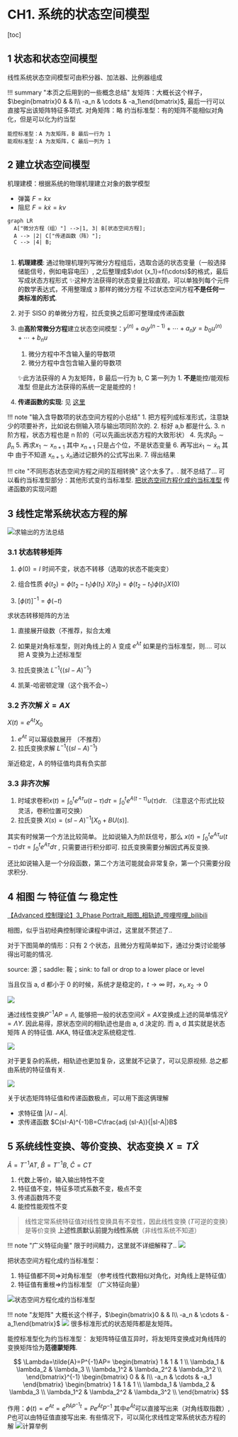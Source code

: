 # CH1. 系统的状态空间模型

[toc]

## 1 状态和状态空间模型

线性系统状态空间模型可由积分器、加法器、比例器组成

!!! summary "本页之后用到的一些概念总结"
    友矩阵：大概长这个样子，$\begin{bmatrix}0 & &  I\\ -a_n & \cdots & -a_1\end{bmatrix}$, 最后一行可以直接写出该矩阵特征多项式.
    对角矩阵：略
    约当标准型：有的矩阵不能相似对角化，但是可以化为约当型

    能控标准型：A 为友矩阵，B 最后一行为 1
    能观标准型：A 为友矩阵，C 最后一列为 1

## 2 建立状态空间模型

机理建模：根据系统的物理机理建立对象的数学模型

- 弹簧 $F=kx$
- 阻尼 $F=k\dot x=kv$

```mermaid
graph LR
  A["微分方程（组）"] -->|1, 3| B[状态空间方程];
  A --> |2| C["传递函数（阵）"];
  C --> |4| B;
  
```

1. **机理建模**: 通过物理机理列写微分方程组后，选取合适的状态变量（一般选择储能信号，例如电容电压）, 之后整理成$\dot {x_1}=f(\cdots)$的格式，最后写成状态方程形式
    ✨这种方法获得的状态变量比较直观，可以单独列每个元件的数学表达式，不用整理成 `3` 那样的微分方程
    不过状态空间方程**不是任何一类标准的形式**.

2. 对于 SISO 的单微分方程，拉氏变换之后即可整理成传递函数

3. 由**高阶常微分方程**建立状态空间模型：$y^{(n)}+a_1y^{(n-1)}+\cdots+a_ny=b_0u^{(n)}+\cdots+b_nu$
    1. 微分方程中不含输入量的导数项
    2. 微分方程中含包含输入量的导数项

    ✨此方法获得的 A 为友矩阵，B 最后一行为 b, C 第一列为 1. **不是**能控/能观标准型
    但是此方法获得的系统一定是能控的！

4. **传递函数的实现**: 见 [这里](Ch2%20%E7%BA%BF%E6%80%A7%E7%B3%BB%E7%BB%9F%E7%9A%84%E8%83%BD%E6%8E%A7%E6%80%A7%E5%92%8C%E8%83%BD%E8%A7%82%E6%80%A7.md#%E4%BC%A0%E9%80%92%E5%87%BD%E6%95%B0%E9%98%B5%E7%9A%84%E5%AE%9E%E7%8E%B0%E9%97%AE%E9%A2%98)

!!! note "输入含导数项的状态空间方程的小总结"
    1. 把方程列成标准形式，注意缺少的项要补齐，比如说右侧输入项与输出项同阶次的.
    2. 标好 a,b 都是什么.
    3. n 阶方程，状态方程也是 n 阶的（可以先画出状态方程的大致形状）
    4. 先求$\beta_0\sim\beta_n$
    5. 再求$x_1\sim x_{n+1}$ 其中 $x_{n+1}$ 只是占个位，不是状态变量
    6. 再写出$\dot x_1\sim \dot x_{n}$ 其中 由于不知道 $x_{n+1}$, $\dot x_{n}$通过记额外的公式写出来.
    7. 得出结果

!!! cite "不同形态状态空间方程之间的互相转换"
    这个太多了。. 就不总结了...
    可以看约当标准型部分：其他形式变约当标准型. [把状态空间方程化成约当标准型](#把状态空间方程化成约当标准型)
    传递函数的实现问题

## 3 线性定常系统状态方程的解

![求输出的方法总结](assets/Ch1%20%E7%B3%BB%E7%BB%9F%E7%9A%84%E7%8A%B6%E6%80%81%E7%A9%BA%E9%97%B4%E6%A8%A1%E5%9E%8B/IMG_20220314_111504.jpg '求输出的方法总结')

### 3.1 状态转移矩阵

1. $\phi(0)=I$ 时间不变，状态不转移（选取的状态不能突变）
2. 组合性质 $\phi(t_2)=\phi(t_2-t_1)\phi(t_1)$
    $X(t_2)=\phi(t_2-t_1)\phi(t_1)X(0)$

3. $[\phi(t)]^{-1}=\phi(-t)$

求状态转移矩阵的方法

1. 直接展开级数（不推荐，拟合太难
2. 如果是对角标准型，则对角线上的 $\lambda$ 变成 $e^{\lambda t}$
    如果是约当标准型，则....
    可以把 A 变换为上述标准型

3. 拉氏变换法 $L^{-1}\{(sI-A)^{-1}\}$
4. 凯莱-哈密顿定理（这个我不会~）

### 3.2 齐次解 $\dot X=AX$

$X(t)=e^{At}X_0$

1. $e^{At}$ 可以幂级数展开 （不推荐）
2. 拉氏变换求解 $L^{-1}\{(sI-A)^{-1}\}$

渐近稳定，A 的特征值均具有负实部

### 3.3 非齐次解

1. 时域求卷积$x(t)=\int_0^te^{A\tau}u(t-\tau)d\tau=\int_0^te^{A(t-\tau)}u(\tau)d\tau$. （注意这个形式比较灵活，卷积位置可交换）
2. 拉氏变换 $X(s)=(sI-A)^{-1}[X_0+BU(s)]$.

其实有时候第一个方法比较简单。
比如说输入为阶跃信号，那么 $x(t)=\int_0^te^{A\tau}u(t-\tau)d\tau=\int_0^te^{A\tau}d\tau$ , 只需要进行积分即可. 拉氏变换需要分解因式再反变换.

还比如说输入是一个分段函数，第二个方法可能就会非常复杂，第一个只需要分段求积分.

## 4 相图 ⇋ 特征值 ⇋ 稳定性

[【Advanced 控制理论】3_Phase Portrait_相图_相轨迹_哔哩哔哩_bilibili](https://www.bilibili.com/video/BV1ex411g7t3?spm_id_from=333.999.0.0)

相图，似乎当初经典控制理论课程中讲过，这里就不赘述了..

对于下图简单的情形：只有 2 个状态，且微分方程简单如下，通过分类讨论能够得出可能的情况.

source: 源；saddle: 鞍；sink: to fall or drop to a lower place or level

当且仅当 a, d 都小于 0 的时候，系统才是稳定的，$t\to\infty$  时，$x_1,x_2\to0$

![](assets/Ch1%20%E7%B3%BB%E7%BB%9F%E7%9A%84%E7%8A%B6%E6%80%81%E7%A9%BA%E9%97%B4%E6%A8%A1%E5%9E%8B/Untitled.png)

通过线性变换$P^{-1}AP=\Lambda$, 能够把一般的状态空间$\dot X=AX$变换成上述的简单情况$\dot Y=\Lambda Y$. 因此易得，原状态空间的相轨迹也是由 a, d 决定的. 而 a, d 其实就是状态矩阵 A 的特征值. AKA, 特征值决定系统稳定性.

![](assets/Ch1%20%E7%B3%BB%E7%BB%9F%E7%9A%84%E7%8A%B6%E6%80%81%E7%A9%BA%E9%97%B4%E6%A8%A1%E5%9E%8B/Untitled%201.png)

对于更复杂的系统，相轨迹也更加复杂，这里就不记录了，可以见原视频. 总之都由系统的特征值有关.

![](assets/Ch1%20%E7%B3%BB%E7%BB%9F%E7%9A%84%E7%8A%B6%E6%80%81%E7%A9%BA%E9%97%B4%E6%A8%A1%E5%9E%8B/Untitled%202.png)

关于状态矩阵特征值和传递函数极点，可以用下面这俩理解

- 求特征值 $|\lambda I-A|$.
- 求传递函数 $C(sI-A)^{-1}B=C\frac{adj (sI-A)}{|sI-A|}B$

## 5 系统线性变换、等价变换、状态变换 $X=T\hat X$

$\hat A=T^{-1}AT$, $\hat B=T^{-1}B$, $\hat C=CT$

1. 代数上等价，输入输出特性不变
2. 特征值不变，特征多项式系数不变，极点不变
3. 传递函数阵不变
4. 能控性能观性不变

> 线性定常系统特征值对线性变换具有不变性，因此线性变换 ($T$可逆的变换）是等价变换
> **上述性质默认前提为线性系统**（非线性系统不知道）

!!! note "广义特征向量"
    限于时间精力，这里就不详细解释了..
    ![](assets/Ch1%20%E7%B3%BB%E7%BB%9F%E7%9A%84%E7%8A%B6%E6%80%81%E7%A9%BA%E9%97%B4%E6%A8%A1%E5%9E%8B/2022-03-14-10-43-50.png)

把状态空间方程化成约当标准型：<a id="把状态空间方程化成约当标准型"></a>

1. 特征值都不同⇒对角标准型 （参考线性代数相似对角化，对角线上是特征值）
2. 特征值有重根⇒约当标准型 （广义特征向量）

![状态空间方程化成约当标准型](assets/Ch1%20%E7%B3%BB%E7%BB%9F%E7%9A%84%E7%8A%B6%E6%80%81%E7%A9%BA%E9%97%B4%E6%A8%A1%E5%9E%8B/2022-03-14-12-32-35.png)

!!! note "友矩阵"
    大概长这个样子，$\begin{bmatrix}0 & &  I\\ -a_n & \cdots & -a_1\end{bmatrix}$
    ![](assets/Ch1%20%E7%B3%BB%E7%BB%9F%E7%9A%84%E7%8A%B6%E6%80%81%E7%A9%BA%E9%97%B4%E6%A8%A1%E5%9E%8B/2022-03-14-10-28-50.png)
    很多标准形式的状态矩阵都是友矩阵。

能控标准型化为约当标准型：
友矩阵特征值互异时，将友矩阵变换成对角线阵的变换矩阵恰为**范德蒙矩阵**.

$$
\Lambda=\tilde{A}=P^{-1}AP=
\begin{bmatrix}
    1 & 1 & 1 \\
    \lambda_1 & \lambda_2 & \lambda_3 \\
    \lambda_1^2 & \lambda_2^2 & \lambda_3^2 \\
\end{bmatrix}^{-1}
\begin{bmatrix}
0 & &  I\\ -a_n & \cdots & -a_1
\end{bmatrix}
\begin{bmatrix}
    1 & 1 & 1 \\
    \lambda_1 & \lambda_2 & \lambda_3 \\
    \lambda_1^2 & \lambda_2^2 & \lambda_3^2 \\
\end{bmatrix}
$$

作用：$\phi(t)=e^{At}=e^{P\tilde{A}P^{-1}t}=Pe^{\tilde{A}t}P^{-1}$
其中$e^{\tilde{A}t}$可以直接写出来（对角线取指数）, $P$也可以由特征值直接写出来.
有些情况下，可以简化求线性定常系统状态方程的解
![计算举例](assets/Ch1%20%E7%B3%BB%E7%BB%9F%E7%9A%84%E7%8A%B6%E6%80%81%E7%A9%BA%E9%97%B4%E6%A8%A1%E5%9E%8B/2022-03-14-10-41-21.png)
